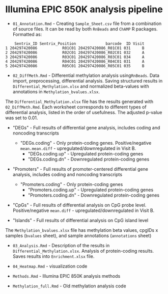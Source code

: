 # Illumina EPIC 850K analysis pipeline

- `01_Annotation.Rmd` - Creating `Sample_Sheet.csv` file from a combination of source files. It can be read by both `RnBeads` and `ChAMP` R packages. Formatted as:

```
    Sentrix_ID Sentrix_Position             barcode  ID Visit
1 204297420086           R01C01 204297420086_R01C01 031     B
2 204297420086           R02C01 204297420086_R02C01 032     A
3 204297420086           R03C01 204297420086_R03C01 034     A
4 204297420086           R04C01 204297420086_R04C01 031     A
5 204297420086           R05C01 204297420086_R05C01 035     B
```

- `02_DiffMeth.Rmd` - Differential methylation analysis using`RnBeads`. Data import, preprocessing, differential analysis. Saving structured results in `Differential_Methylation.xlsx` and normalized beta-values with annotations in `Methylation_bvalues.xlsx`.

The `Differential_Methylation.xlsx` file has the results generated with `02_DiffMeth.Rmd`. Each worksheet corresponds to different types of differential analysis, listed in the order of usefulness. The adjusted p-value was set to 0.01.

- "DEGs" - Full results of differential gene analysis, includes coding and noncoding transcripts
    - "DEGs.coding" - Only protein-coding genes. Positive/negative `mean.mean.diff` - upregulated/downregulated in Visit B.
        - "DEGs.coding.up" - Upregulated protein-coding genes
        - "DEGs.coding.dn" - Downregulated protein-coding genes

- "Promoters" - Full results of promoter-centered differential gene analysis, includes coding and noncoding transcripts
    - "Promoters.coding" - Only protein-coding genes
        - "Promoters.coding.up" - Upregulated protein-coding genes
        - "Promoters.coding.dn" - Downregulated protein-coding genes

- "CpGs" - Full results of differential analysis on CpG probe level. Positive/negative `mean.diff` - upregulated/downregulated in Visit B.

- "Islands" - Full results of differential analysis on CpG island level

The `Methylation_bvalues.xlsx` file has methylation beta values, cpgIDs x samples (`bvalues` sheet), and sample annotations (`annotations` sheet)


- `03_Analysis.Rmd` - Description of the results in `Differential_Methylation.xlsx`. Analysis of protein-coding results. Saves results into `Enrichment.xlsx` file.

- `04_Heatmap.Rmd` - visualization code

- `Methods.Rmd` - Illumina EPIC 850K analysis methods

- `Methylation_full.Rmd` - Old methylation analysis code